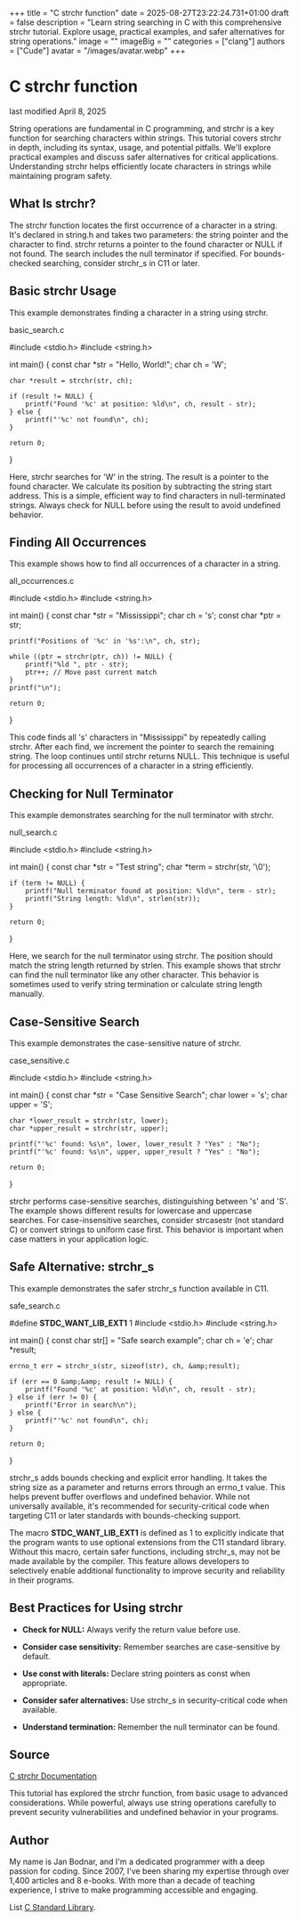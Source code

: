 +++
title = "C strchr function"
date = 2025-08-27T23:22:24.731+01:00
draft = false
description = "Learn string searching in C with this
comprehensive strchr tutorial. Explore usage, practical examples, and safer
alternatives for string operations."
image = ""
imageBig = ""
categories = ["clang"]
authors = ["Cude"]
avatar = "/images/avatar.webp"
+++

# C strchr function

last modified April 8, 2025

String operations are fundamental in C programming, and strchr is a
key function for searching characters within strings. This tutorial covers
strchr in depth, including its syntax, usage, and potential
pitfalls. We'll explore practical examples and discuss safer alternatives for
critical applications. Understanding strchr helps efficiently locate
characters in strings while maintaining program safety.

## What Is strchr?

The strchr function locates the first occurrence of a character in a
string. It's declared in string.h and takes two parameters: the
string pointer and the character to find. strchr returns a pointer
to the found character or NULL if not found. The search includes the null
terminator if specified. For bounds-checked searching, consider
strchr_s in C11 or later.

## Basic strchr Usage

This example demonstrates finding a character in a string using
strchr.

basic_search.c
  

#include &lt;stdio.h&gt;
#include &lt;string.h&gt;

int main() {
    const char *str = "Hello, World!";
    char ch = 'W';
    
    char *result = strchr(str, ch);
    
    if (result != NULL) {
        printf("Found '%c' at position: %ld\n", ch, result - str);
    } else {
        printf("'%c' not found\n", ch);
    }

    return 0;
}

Here, strchr searches for 'W' in the string. The result is a
pointer to the found character. We calculate its position by subtracting the
string start address. This is a simple, efficient way to find characters in
null-terminated strings. Always check for NULL before using the result to avoid
undefined behavior.

## Finding All Occurrences

This example shows how to find all occurrences of a character in a string.

all_occurrences.c
  

#include &lt;stdio.h&gt;
#include &lt;string.h&gt;

int main() {
    const char *str = "Mississippi";
    char ch = 's';
    const char *ptr = str;
    
    printf("Positions of '%c' in '%s':\n", ch, str);
    
    while ((ptr = strchr(ptr, ch)) != NULL) {
        printf("%ld ", ptr - str);
        ptr++; // Move past current match
    }
    printf("\n");

    return 0;
}

This code finds all 's' characters in "Mississippi" by repeatedly calling
strchr. After each find, we increment the pointer to search the
remaining string. The loop continues until strchr returns NULL.
This technique is useful for processing all occurrences of a character in a
string efficiently.

## Checking for Null Terminator

This example demonstrates searching for the null terminator with
strchr.

null_search.c
  

#include &lt;stdio.h&gt;
#include &lt;string.h&gt;

int main() {
    const char *str = "Test string";
    char *term = strchr(str, '\0');
    
    if (term != NULL) {
        printf("Null terminator found at position: %ld\n", term - str);
        printf("String length: %ld\n", strlen(str));
    }

    return 0;
}

Here, we search for the null terminator using strchr. The position
should match the string length returned by strlen. This example
shows that strchr can find the null terminator like any other
character. This behavior is sometimes used to verify string termination or
calculate string length manually.

## Case-Sensitive Search

This example demonstrates the case-sensitive nature of strchr.

case_sensitive.c
  

#include &lt;stdio.h&gt;
#include &lt;string.h&gt;

int main() {
    const char *str = "Case Sensitive Search";
    char lower = 's';
    char upper = 'S';
    
    char *lower_result = strchr(str, lower);
    char *upper_result = strchr(str, upper);
    
    printf("'%c' found: %s\n", lower, lower_result ? "Yes" : "No");
    printf("'%c' found: %s\n", upper, upper_result ? "Yes" : "No");

    return 0;
}

strchr performs case-sensitive searches, distinguishing between 's'
and 'S'. The example shows different results for lowercase and uppercase
searches. For case-insensitive searches, consider strcasestr (not
standard C) or convert strings to uniform case first. This behavior is important
when case matters in your application logic.

## Safe Alternative: strchr_s

This example demonstrates the safer strchr_s function available in
C11.

safe_search.c
  

#define __STDC_WANT_LIB_EXT1__ 1
#include &lt;stdio.h&gt;
#include &lt;string.h&gt;

int main() {
    const char str[] = "Safe search example";
    char ch = 'e';
    char *result;
    
    errno_t err = strchr_s(str, sizeof(str), ch, &amp;result);
    
    if (err == 0 &amp;&amp; result != NULL) {
        printf("Found '%c' at position: %ld\n", ch, result - str);
    } else if (err != 0) {
        printf("Error in search\n");
    } else {
        printf("'%c' not found\n", ch);
    }

    return 0;
}

strchr_s adds bounds checking and explicit error handling. It takes
the string size as a parameter and returns errors through an errno_t value. This
helps prevent buffer overflows and undefined behavior. While not universally
available, it's recommended for security-critical code when targeting C11 or
later standards with bounds-checking support.

The macro __STDC_WANT_LIB_EXT1__ is defined as 1 to explicitly 
indicate that the program wants to use optional extensions from the C11 
standard library. Without this macro, certain safer functions, including 
strchr_s, may not be made available by the compiler. This feature 
allows developers to selectively enable additional functionality to improve 
security and reliability in their programs.

## Best Practices for Using strchr

- **Check for NULL:** Always verify the return value before use.

- **Consider case sensitivity:** Remember searches are case-sensitive by default.

- **Use const with literals:** Declare string pointers as const when appropriate.

- **Consider safer alternatives:** Use strchr_s in security-critical code when available.

- **Understand termination:** Remember the null terminator can be found.

## Source

[C strchr Documentation](https://en.cppreference.com/w/c/string/byte/strchr)

This tutorial has explored the strchr function, from basic usage to
advanced considerations. While powerful, always use string operations carefully
to prevent security vulnerabilities and undefined behavior in your programs.

## Author

My name is Jan Bodnar, and I'm a dedicated programmer with a deep passion for
coding. Since 2007, I've been sharing my expertise through over 1,400 articles
and 8 e-books. With more than a decade of teaching experience, I strive to make
programming accessible and engaging.

List [C Standard Library](/all/#clang-std).